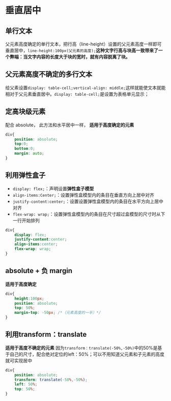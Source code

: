 # 垂直居中  

## 单行文本

父元素高度确定的单行文本，把行高（line-height）设置的父元素高度一样即可垂直居中，`line-height:100px(父元素的高度);`**这种文字行高与块高一致带来了一个弊端：当文字内容的长度大于块的宽时，就有内容脱离了块。**  
   
## 父元素高度**不确定**的多行文本

给父素设置`display: table-cell;vertical-align: middle;`这样就能使文本就能相对于父元素垂直居中。`display: table-cell;`是设置为表格单元显示； 

## 定高块级元素
 
配合 absolute， 此方法和水平居中一样， **适用于高度确定的元素**
  
```css
div{
    position: absolute;
    top:0;
    bottom:0;
    margin: auto;
}
```

## 利用弹性盒子

- `display: flex;`：声明设置**弹性盒子模型**  
- `align-items:Center;`：设置弹性盒模型内的条目在垂直方向上居中对齐  
- `justify-content:center;`：设置设置弹性盒模型内的条目在水平方向上居中对齐  
- `flex-wrap: wrap;`：设置弹性盒模型内的条目在尺寸超过盒模型的尺寸时从下一行开始排列

```css
div{
    display: flex;
    justify-content:center;
    align-items:center;
    flex-wrap: wrap;
}
```  
  
## absolute + 负 margin
**适用于高度确定**
```css
div{
    height:100px;
    position: absolute;
    top: 50%;
    margin-top: -50px; /*（元素高度的一半）*/
}
```  

## 利用transform：translate
**适用于高度不确定的元素**
因为`transform：translate(-50%,-50%)`中的50%是基于自己的尺寸，配合绝对定位的left：50%；可以不用知道父元素和子元素的高度就可实现居中
```css
div{
    position: absolute;
    transform: translate(-50%,-50%);
    left: 50%;
    top: 50%;
}
```
